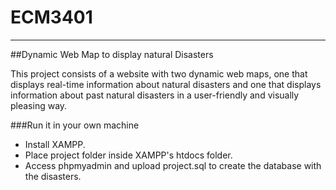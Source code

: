 # ECM3401

___
##Dynamic Web Map to display natural Disasters

This project consists of a website with two dynamic web maps, one that displays real-time information about natural disasters and one that displays information about past natural disasters in a user-friendly and visually pleasing way.

###Run it in your own machine

- Install XAMPP.
- Place project folder inside XAMPP's htdocs folder.
- Access phpmyadmin and upload project.sql to create the database with the disasters.